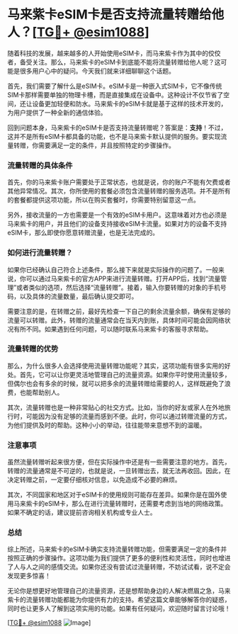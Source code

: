 # 马来紫卡eSIM卡是否支持流量转赠给他人？[[TG💪+ @esim1088](https://t.me/s/esim1088)]

随着科技的发展，越来越多的人开始使用eSIM卡，而马来紫卡作为其中的佼佼者，备受关注。那么，马来紫卡的eSIM卡到底能不能将流量转赠给他人呢？这可能是很多用户心中的疑问。今天我们就来详细聊聊这个话题。

首先，我们需要了解什么是eSIM卡。eSIM卡是一种嵌入式SIM卡，它不像传统SIM卡那样需要单独的物理卡槽，而是直接集成在设备中。这种设计不仅节省了空间，还让设备更加轻便和防水。马来紫卡的eSIM卡就是基于这样的技术开发的，为用户提供了一种全新的通信体验。

回到问题本身，马来紫卡的eSIM卡是否支持流量转赠呢？答案是：**支持**！不过，这并不是所有eSIM卡都具备的功能，也不是马来紫卡默认提供的服务。要实现流量转赠，你需要满足一定的条件，并且按照特定的步骤操作。

### 流量转赠的具体条件

首先，你的马来紫卡账户需要处于正常状态，也就是说，你的账户不能有欠费或者其他异常情况。其次，你所使用的套餐必须包含流量转赠的服务选项。并不是所有的套餐都提供这项功能，所以在购买套餐时，你需要特别留意这一点。

另外，接收流量的一方也需要是一个有效的eSIM卡用户。这意味着对方也必须是马来紫卡的用户，并且他们的设备支持接收eSIM卡流量。如果对方的设备不支持eSIM卡，那么即使你愿意转赠流量，也是无法完成的。

### 如何进行流量转赠？

如果你已经确认自己符合上述条件，那么接下来就是实际操作的问题了。一般来说，你可以通过马来紫卡的官方APP来进行流量转赠。打开APP后，找到“流量管理”或者类似的选项，然后选择“流量转赠”。接着，输入你要转赠的对象的手机号码，以及具体的流量数量，最后确认提交即可。

需要注意的是，在转赠之前，最好先检查一下自己的剩余流量余额，确保有足够的流量可以转赠。此外，转赠的流量通常会在当天内到账，具体时间可能会因网络状况有所不同。如果遇到任何问题，可以随时联系马来紫卡的客服寻求帮助。

### 流量转赠的优势

那么，为什么很多人会选择使用流量转赠功能呢？其实，这项功能有很多实用的好处。首先，它可以让你更灵活地管理自己的流量资源。如果你平时使用流量较多，但偶尔也会有多余的时候，就可以把多余的流量转赠给需要的人，这样既避免了浪费，也能帮助别人。

其次，流量转赠也是一种非常贴心的社交方式。比如，当你的好友或家人在外地旅行时，可能因为没有足够的流量而感到不便。此时，你可以通过转赠流量的方式，为他们提供及时的帮助。这种小小的举动，往往能带来意想不到的温暖。

### 注意事项

虽然流量转赠听起来很方便，但在实际操作中还是有一些需要注意的地方。首先，转赠的流量通常是不可逆的，也就是说，一旦转赠出去，就无法再收回。因此，在决定转赠之前，一定要仔细核对信息，以免造成不必要的麻烦。

其次，不同国家和地区对于eSIM卡的使用规则可能存在差异。如果你是在国外使用马来紫卡的eSIM卡，那么在进行流量转赠时，还需要考虑到当地的网络政策。如果不确定的话，建议提前咨询相关机构或专业人士。

### 总结

综上所述，马来紫卡的eSIM卡确实支持流量转赠功能，但需要满足一定的条件并按照正确的步骤操作。这项功能为我们提供了更多的便利性和灵活性，同时也增进了人与人之间的感情交流。如果你还没有尝试过流量转赠，不妨试试看，说不定会发现更多惊喜！

无论你是想更好地管理自己的流量资源，还是想帮助身边的人解决燃眉之急，马来紫卡的流量转赠功能都能为你提供有力的支持。希望这篇文章能够解答你的疑惑，同时也让更多人了解到这项实用的功能。如果有任何疑问，欢迎随时留言讨论哦！

[[TG💪+ @esim1088](https://t.me/s/esim1088) ![Image](https://i.postimg.cc/4NQfJmqS/Snipaste-2025-05-13-00-14-12.png)]